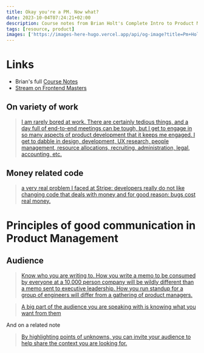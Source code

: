 ```yaml
---
title: Okay you're a PM. Now what?
date: 2023-10-04T07:24:21+02:00
description: Course notes from Brian Holt's Complete Intro to Product Management
tags: [resource, product]
images: ['https://images-here-hugo.vercel.app/api/og-image?title=Pm+Holt']
---
```


# Links
- Brian's full [Course Notes](https://pm.holt.courses/)
- [Stream on Frontend Masters](https://frontendmasters.com/courses/product-management/)

## On variety of work
> [I am rarely bored at work. There are certainly tedious things, and a day full of end-to-end meetings can be tough, but I get to engage in so many aspects of product development that it keeps me engaged. I get to dabble in design, development, UX research, people management, resource allocations, recruiting, administration, legal, accounting, etc.](https://pm.holt.courses/lessons/what-is-product-management/why-you-might-want-to-be-a-pm)

## Money related code 
> [a very real problem I faced at Stripe: developers really do not like changing code that deals with money and for good reason: bugs cost real money.](https://pm.holt.courses/lessons/stakeholder-management/why)

# Principles of good communication in Product Management

## Audience
> [Know who you are writing to. How you write a memo to be consumed by everyone at a 10,000 person company will be wildly different than a memo sent to executive leadership. How you run standup for a group of engineers will differ from a gathering of product managers.](https://pm.holt.courses/lessons/communication/audience)

> [A big part of the audience you are speaking with is knowing what you want from them](https://pm.holt.courses/lessons/communication/audience)

And on a related note

> [By highlighting points of unknowns, you can invite your audience to help share the context you are looking for.](https://pm.holt.courses/lessons/communication/audience)